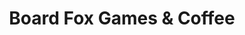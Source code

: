 ---
title: "Board Fox Games & Coffee"
url: /grand-junction/board-fox-games-and-coffee/
shop: toys
---